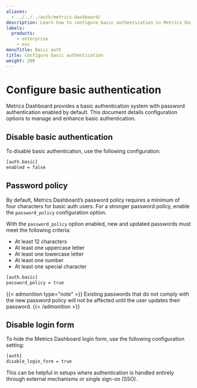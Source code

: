 ```yaml
---
aliases:
  - ../../../auth/metrics-dashboard/
description: Learn how to configure basic authentication in Metrics Dashboard
labels:
  products:
    - enterprise
    - oss
menuTitle: Basic auth
title: Configure basic authentication
weight: 200
---
```


# Configure basic authentication

Metrics Dashboard provides a basic authentication system with password authentication enabled by default. This document details configuration options to manage and enhance basic authentication.

## Disable basic authentication

To disable basic authentication, use the following configuration:

```bash
[auth.basic]
enabled = false
```

## Password policy

By default, Metrics Dashboard’s password policy requires a minimum of four characters for basic auth users. For a stronger password policy, enable the `password_policy` configuration option.

With the `password_policy` option enabled, new and updated passwords must meet the following criteria:

- At least 12 characters
- At least one uppercase letter
- At least one lowercase letter
- At least one number
- At least one special character

```bash
[auth.basic]
password_policy = true
```

{{< admonition type="note" >}}
Existing passwords that do not comply with the new password policy will not be affected until the user updates their password.
{{< /admonition >}}

## Disable login form

To hide the Metrics Dashboard login form, use the following configuration setting:

```bash
[auth]
disable_login_form = true
```

This can be helpful in setups where authentication is handled entirely through external mechanisms or single sign-on (SSO).

